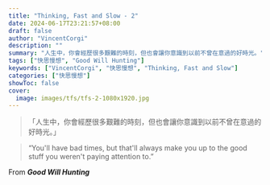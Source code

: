 ```yaml
---
title: "Thinking, Fast and Slow - 2"
date: 2024-06-17T23:21:57+08:00
draft: false
author: "VincentCorgi"
description: ""
summary: "人生中，你會經歷很多艱難的時刻，但也會讓你意識到以前不曾在意過的好時光。"
tags: ["快思慢想", "Good Will Hunting"]
keywords: ["VincentCorgi", "快思慢想", "Thinking, Fast and Slow"]
categories: ["快思慢想"]
showToc: false
cover:
  image: images/tfs/tfs-2-1080x1920.jpg
---
```


> 「人生中，你會經歷很多艱難的時刻，但也會讓你意識到以前不曾在意過的好時光。」

> “You'll have bad times, but that'll always make you up to the good stuff you weren't paying attention to.”

From **_Good Will Hunting_**
